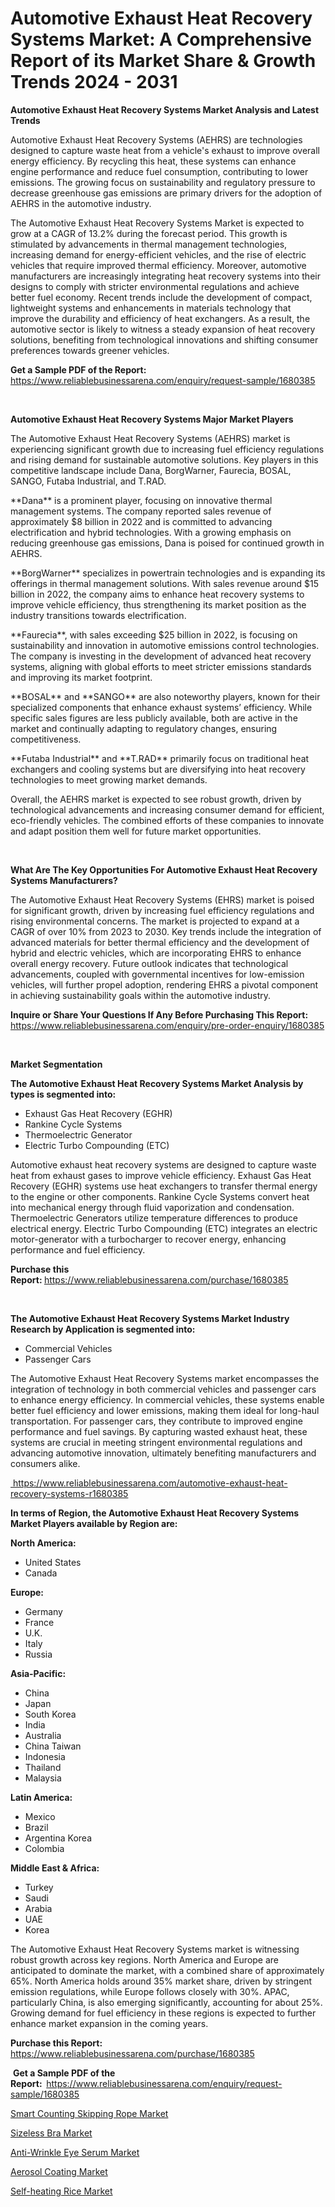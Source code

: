 <p><h1>Automotive Exhaust Heat Recovery Systems Market: A Comprehensive Report of its Market Share & Growth Trends 2024 - 2031</h1></p><p><strong>Automotive Exhaust Heat Recovery Systems Market Analysis and Latest Trends</strong></p>
<p><p>Automotive Exhaust Heat Recovery Systems (AEHRS) are technologies designed to capture waste heat from a vehicle's exhaust to improve overall energy efficiency. By recycling this heat, these systems can enhance engine performance and reduce fuel consumption, contributing to lower emissions. The growing focus on sustainability and regulatory pressure to decrease greenhouse gas emissions are primary drivers for the adoption of AEHRS in the automotive industry.</p><p>The Automotive Exhaust Heat Recovery Systems Market is expected to grow at a CAGR of 13.2% during the forecast period. This growth is stimulated by advancements in thermal management technologies, increasing demand for energy-efficient vehicles, and the rise of electric vehicles that require improved thermal efficiency. Moreover, automotive manufacturers are increasingly integrating heat recovery systems into their designs to comply with stricter environmental regulations and achieve better fuel economy. Recent trends include the development of compact, lightweight systems and enhancements in materials technology that improve the durability and efficiency of heat exchangers. As a result, the automotive sector is likely to witness a steady expansion of heat recovery solutions, benefiting from technological innovations and shifting consumer preferences towards greener vehicles.</p></p>
<p><strong>Get a Sample PDF of the Report:&nbsp;</strong> <a href="https://www.reliablebusinessarena.com/enquiry/request-sample/1680385?utm_campaign=1399&utm_medium=2&utm_source=Github&utm_content=ia&utm_term=12102024&utm_id=automotive-exhaust-heat-recovery-systems">https://www.reliablebusinessarena.com/enquiry/request-sample/1680385</a></p>
<p>&nbsp;</p>
<p><strong>Automotive Exhaust Heat Recovery Systems Major Market Players</strong></p>
<p><p>The Automotive Exhaust Heat Recovery Systems (AEHRS) market is experiencing significant growth due to increasing fuel efficiency regulations and rising demand for sustainable automotive solutions. Key players in this competitive landscape include Dana, BorgWarner, Faurecia, BOSAL, SANGO, Futaba Industrial, and T.RAD.</p><p>**Dana** is a prominent player, focusing on innovative thermal management systems. The company reported sales revenue of approximately $8 billion in 2022 and is committed to advancing electrification and hybrid technologies. With a growing emphasis on reducing greenhouse gas emissions, Dana is poised for continued growth in AEHRS.</p><p>**BorgWarner** specializes in powertrain technologies and is expanding its offerings in thermal management solutions. With sales revenue around $15 billion in 2022, the company aims to enhance heat recovery systems to improve vehicle efficiency, thus strengthening its market position as the industry transitions towards electrification.</p><p>**Faurecia**, with sales exceeding $25 billion in 2022, is focusing on sustainability and innovation in automotive emissions control technologies. The company is investing in the development of advanced heat recovery systems, aligning with global efforts to meet stricter emissions standards and improving its market footprint.</p><p>**BOSAL** and **SANGO** are also noteworthy players, known for their specialized components that enhance exhaust systems’ efficiency. While specific sales figures are less publicly available, both are active in the market and continually adapting to regulatory changes, ensuring competitiveness.</p><p>**Futaba Industrial** and **T.RAD** primarily focus on traditional heat exchangers and cooling systems but are diversifying into heat recovery technologies to meet growing market demands.</p><p>Overall, the AEHRS market is expected to see robust growth, driven by technological advancements and increasing consumer demand for efficient, eco-friendly vehicles. The combined efforts of these companies to innovate and adapt position them well for future market opportunities.</p></p>
<p>&nbsp;</p>
<p><strong>What Are The Key Opportunities For Automotive Exhaust Heat Recovery Systems Manufacturers?</strong></p>
<p><p>The Automotive Exhaust Heat Recovery Systems (EHRS) market is poised for significant growth, driven by increasing fuel efficiency regulations and rising environmental concerns. The market is projected to expand at a CAGR of over 10% from 2023 to 2030. Key trends include the integration of advanced materials for better thermal efficiency and the development of hybrid and electric vehicles, which are incorporating EHRS to enhance overall energy recovery. Future outlook indicates that technological advancements, coupled with governmental incentives for low-emission vehicles, will further propel adoption, rendering EHRS a pivotal component in achieving sustainability goals within the automotive industry.</p></p>
<p><strong>Inquire or Share Your Questions If Any Before Purchasing This Report:</strong> <a href="https://www.reliablebusinessarena.com/enquiry/pre-order-enquiry/1680385?utm_campaign=1399&utm_medium=2&utm_source=Github&utm_content=ia&utm_term=12102024&utm_id=automotive-exhaust-heat-recovery-systems">https://www.reliablebusinessarena.com/enquiry/pre-order-enquiry/1680385</a></p>
<p>&nbsp;</p>
<p><strong>Market Segmentation</strong></p>
<p><strong>The Automotive Exhaust Heat Recovery Systems Market Analysis by types is segmented into:</strong></p>
<p><ul><li>Exhaust Gas Heat Recovery (EGHR)</li><li>Rankine Cycle Systems</li><li>Thermoelectric Generator</li><li>Electric Turbo Compounding (ETC)</li></ul></p>
<p><p>Automotive exhaust heat recovery systems are designed to capture waste heat from exhaust gases to improve vehicle efficiency. Exhaust Gas Heat Recovery (EGHR) systems use heat exchangers to transfer thermal energy to the engine or other components. Rankine Cycle Systems convert heat into mechanical energy through fluid vaporization and condensation. Thermoelectric Generators utilize temperature differences to produce electrical energy. Electric Turbo Compounding (ETC) integrates an electric motor-generator with a turbocharger to recover energy, enhancing performance and fuel efficiency.</p></p>
<p><strong>Purchase this Report:&nbsp;</strong><a href="https://www.reliablebusinessarena.com/purchase/1680385?utm_campaign=1399&utm_medium=2&utm_source=Github&utm_content=ia&utm_term=12102024&utm_id=automotive-exhaust-heat-recovery-systems">https://www.reliablebusinessarena.com/purchase/1680385</a></p>
<p>&nbsp;</p>
<p><strong>The Automotive Exhaust Heat Recovery Systems Market Industry Research by Application is segmented into:</strong></p>
<p><ul><li>Commercial Vehicles</li><li>Passenger Cars</li></ul></p>
<p><p>The Automotive Exhaust Heat Recovery Systems market encompasses the integration of technology in both commercial vehicles and passenger cars to enhance energy efficiency. In commercial vehicles, these systems enable better fuel efficiency and lower emissions, making them ideal for long-haul transportation. For passenger cars, they contribute to improved engine performance and fuel savings. By capturing wasted exhaust heat, these systems are crucial in meeting stringent environmental regulations and advancing automotive innovation, ultimately benefiting manufacturers and consumers alike.</p></p>
<p><a href="https://www.reliablebusinessarena.com/automotive-exhaust-heat-recovery-systems-r1680385?utm_campaign=1399&utm_medium=2&utm_source=Github&utm_content=ia&utm_term=12102024&utm_id=automotive-exhaust-heat-recovery-systems">&nbsp;https://www.reliablebusinessarena.com/automotive-exhaust-heat-recovery-systems-r1680385</a></p>
<p><strong>In terms of Region, the Automotive Exhaust Heat Recovery Systems Market Players available by Region are:</strong></p>
<p>
    <p> <strong> North America: </strong>
        <ul>
            <li>United States</li>
            <li>Canada</li>
        </ul>
        </p> 
    <p> <strong> Europe: </strong>
        <ul>
            <li>Germany</li>
            <li>France</li>
            <li>U.K.</li>
            <li>Italy</li>
            <li>Russia</li>
        </ul>
        </p> 
    <p> <strong> Asia-Pacific: </strong>
        <ul>
            <li>China</li>
            <li>Japan</li>
            <li>South Korea</li>
            <li>India</li>
            <li>Australia</li>
            <li>China Taiwan</li>
            <li>Indonesia</li>
            <li>Thailand</li>
            <li>Malaysia</li>
        </ul>
        </p> 
    <p> <strong> Latin America: </strong>
        <ul>
            <li>Mexico</li>
            <li>Brazil</li>
            <li>Argentina Korea</li>
            <li>Colombia</li>
        </ul>
        </p> 
    <p> <strong> Middle East & Africa: </strong>
        <ul>
            <li>Turkey</li>
            <li>Saudi</li>
            <li>Arabia</li>
            <li>UAE</li>
            <li>Korea</li>
        </ul>
    </p>
    </p>
<p><p>The Automotive Exhaust Heat Recovery Systems market is witnessing robust growth across key regions. North America and Europe are anticipated to dominate the market, with a combined share of approximately 65%. North America holds around 35% market share, driven by stringent emission regulations, while Europe follows closely with 30%. APAC, particularly China, is also emerging significantly, accounting for about 25%. Growing demand for fuel efficiency in these regions is expected to further enhance market expansion in the coming years.</p></p>
<p><strong>Purchase this Report: </strong><a href="https://www.reliablebusinessarena.com/purchase/1680385?utm_campaign=1399&utm_medium=2&utm_source=Github&utm_content=ia&utm_term=12102024&utm_id=automotive-exhaust-heat-recovery-systems">https://www.reliablebusinessarena.com/purchase/1680385</a></p>
<p>&nbsp;<strong>Get a Sample PDF of the Report:&nbsp;&nbsp;</strong><a href="https://www.reliablebusinessarena.com/enquiry/request-sample/1680385?utm_campaign=1399&utm_medium=2&utm_source=Github&utm_content=ia&utm_term=12102024&utm_id=automotive-exhaust-heat-recovery-systems">https://www.reliablebusinessarena.com/enquiry/request-sample/1680385</a></p>
<p><strong></strong></p>
<p><p><a href="https://www.linkedin.com/pulse/market-leaders-laggards-global-smart-counting-skipping-rope-7jppe?utm_campaign=1399&utm_medium=2&utm_source=Github&utm_content=ia&utm_term=12102024&utm_id=automotive-exhaust-heat-recovery-systems">Smart Counting Skipping Rope Market</a></p><p><a href="https://www.linkedin.com/pulse/strategic-roadmap-global-sizeless-bra-market-insights-opportunities-bt6he?utm_campaign=1399&utm_medium=2&utm_source=Github&utm_content=ia&utm_term=12102024&utm_id=automotive-exhaust-heat-recovery-systems">Sizeless Bra Market</a></p><p><a href="https://www.linkedin.com/pulse/unveiling-market-trends-global-anti-wrinkle-eye-serum-growth-35qwe?utm_campaign=1399&utm_medium=2&utm_source=Github&utm_content=ia&utm_term=12102024&utm_id=automotive-exhaust-heat-recovery-systems">Anti-Wrinkle Eye Serum Market</a></p><p><a href="https://github.com/tamvrosiya/Market-Research-Report-List-6/blob/main/aerosol-coating-market.md?utm_campaign=1399&utm_medium=2&utm_source=Github&utm_content=ia&utm_term=12102024&utm_id=automotive-exhaust-heat-recovery-systems">Aerosol Coating Market</a></p><p><a href="https://www.linkedin.com/pulse/strategic-insights-global-self-heating-rice-market-trends-b6pfe?utm_campaign=1399&utm_medium=2&utm_source=Github&utm_content=ia&utm_term=12102024&utm_id=automotive-exhaust-heat-recovery-systems">Self-heating Rice Market</a></p></p>